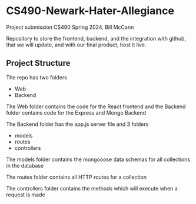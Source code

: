 # CS490-Newark-Hater-Allegiance
Project submission CS490 Spring 2024, Bill McCann


Repository to store the frontend, backend, and the integration with github, that we will update, and with our final product, host it live.

## Project Structure

The repo has two folders
- Web
- Backend

The Web folder contains the code for the React frontend and the Backend folder contains code for the Express and Mongo Backend

The Backend folder has the app.js server file and 3 folders
- models
- routes
- controllers

The models folder contains the mongooose data schemas for all collections in the database

The routes folder contains all HTTP routes for a collection

The controllers folder contains the methods which will execute when a request is made

